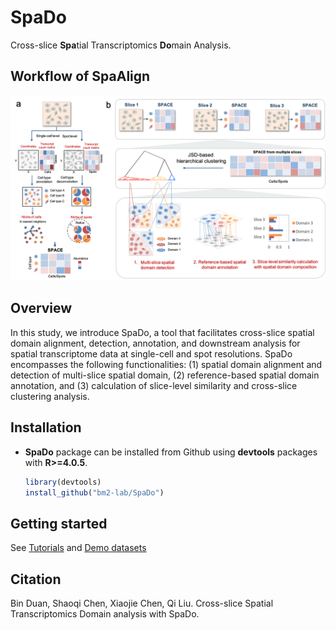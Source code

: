 # SpaDo
Cross-slice **Spa**tial Transcriptomics **Do**main Analysis.

## **Workflow of SpaAlign** 
![](Overview.png)<!-- -->


## Overview
In this study, we introduce SpaDo, a tool that facilitates cross-slice spatial domain alignment, detection, annotation, and downstream analysis for spatial transcriptome data at single-cell and spot resolutions. SpaDo encompasses the following functionalities: (1) spatial domain alignment and detection of multi-slice spatial domain, (2) reference-based spatial domain annotation, and (3) calculation of slice-level similarity and cross-slice clustering analysis.

## Installation
* **SpaDo** package can be installed from Github using **devtools** packages with **R>=4.0.5**.

    ```r
    library(devtools)
    install_github("bm2-lab/SpaDo")
    ```
    
## Getting started
See [Tutorials](https://www.jianguoyun.com/p/DW15NecQnMvoCxji45QFIAA) and [Demo datasets](https://www.jianguoyun.com/p/DX1ssBYQnMvoCxjZ45QFIAA)

## Citation
Bin Duan, Shaoqi Chen, Xiaojie Chen, Qi Liu. Cross-slice Spatial Transcriptomics Domain analysis with SpaDo.

